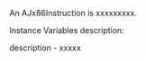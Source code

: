 An AJx86Instruction is xxxxxxxxx.Instance Variables	description:		<Object>description	- xxxxx